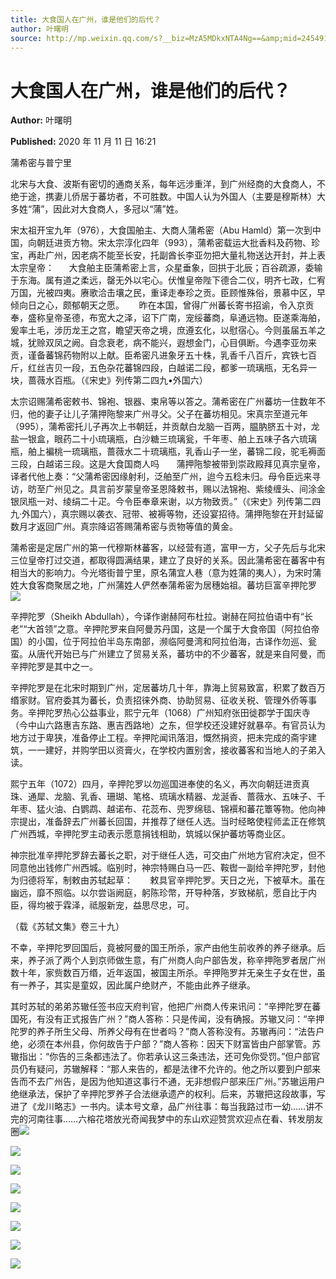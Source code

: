 ```yaml
---
title: 大食国人在广州，谁是他们的后代？
author: 叶曙明
source: http://mp.weixin.qq.com/s?__biz=MzA5MDkxNTA4Ng==&amp;mid=2454910272&amp;idx=1&amp;sn=2d8c29442c2e607f82be420cd8bf84a1&amp;chksm=87a23d21b0d5b437d4dcb2026268262cfebb1411f00de51189506f9c8b40bf84c4be5ce96157#rd
---
```


# 大食国人在广州，谁是他们的后代？

**Author:** 叶曙明

**Published:** 2020 年 11 月 11 日 16:21

蒲希密与普宁里

北宋与大食、波斯有密切的通商关系，每年远涉重洋，到广州经商的大食商人，不绝于途，携妻儿侨居于蕃坊者，不可胜数。中国人认为外国人（主要是穆斯林）大多姓“蒲”，因此对大食商人，多冠以“蒲”姓。

宋太祖开宝九年（976），大食国舶主、大商人蒲希密（Abu Hamld）第一次到中国，向朝廷进贡方物。宋太宗淳化四年（993），蒲希密载运大批香料及药物、珍宝，再赴广州，因老病不能至长安，托副酋长李亚勿把大量礼物送达开封，并上表太宗皇帝：      大食舶主臣蒲希密上言，众星垂象，回拱于北辰；百谷疏源，委输于东海。属有道之柔远，罄无外以宅心。伏惟皇帝陛下德合二仪，明齐七政，仁宥万国，光被四夷。赓歌洽击壤之民，重译走奉珍之贡。臣顾惟殊俗，景慕中区，早倾向日之心，颇郁朝天之愿。      昨在本国，曾得广州蕃长寄书招谕，令入京贡奉，盛称皇帝圣德，布宽大之泽，诏下广南，宠绥蕃商，阜通远物。臣遂乘海舶，爰率土毛，涉历龙王之宫，瞻望天帝之境，庶遵玄化，以慰宿心。今则虽届五羊之城，犹赊双凤之阙。自念衰老，病不能兴，遐想金门，心目俱断。今遇李亚勿来贡，谨备蕃锦药物附以上献。臣希密凡进象牙五十株，乳香千八百斤，宾铁七百斤，红丝吉贝一段，五色杂花蕃锦四段，白越诺二段，都爹一琉璃瓶，无名异一块，蔷薇水百瓶。（《宋史》列传第二四九•外国六）

太宗诏赐蒲希密敕书、锦袍、银器、束帛等以答之。蒲希密在广州蕃坊一住数年不归，他的妻子让儿子蒲押陁黎来广州寻父。父子在蕃坊相见。宋真宗至道元年（995），蒲希密托儿子再次上书朝廷，并贡献白龙脑一百两，腽肭脐五十对，龙盐一银盒，眼药二十小琉璃瓶，白沙糖三琉璃瓮，千年枣、舶上五味子各六琉璃瓶，舶上褊桃一琉璃瓶，蔷薇水二十琉璃瓶，乳香山子一坐，蕃锦二段，驼毛褥面三段，白越诺三段。这是大食国商人吗       蒲押陁黎被带到崇政殿拜见真宗皇帝，译者代他上奏：“父蒲希密因缘射利，泛舶至广州，迨今五稔未归。母令臣远来寻访，昉至广州见之。具言前岁蒙皇帝圣恩降敕书，赐以法锦袍、紫绫缠头、间涂金银凤瓶一对、绫绢二十疋。今令臣奉章来谢，以方物致贡。”（《宋史》列传第二四九·外国六），真宗赐以袭衣、冠带、被褥等物，还设宴招待。蒲押陁黎在开封延留数月才返回广州。真宗降诏答赐蒲希密与贡物等值的黄金。

蒲希密是定居广州的第一代穆斯林蕃客，以经营有道，富甲一方，父子先后与北宋三位皇帝打过交道，都取得圆满结果，建立了良好的关系。因此蒲希密在蕃客中有相当大的影响力。今光塔街普宁里，原名蒲宜人巷（意为姓蒲的夷人），为宋时蒲姓大食客商聚居之地，广州蒲姓人俨然奉蒲希密为居穗始祖。蕃坊巨富辛押陀罗![](https://mmbiz.qpic.cn/mmbiz_gif/Ljib4So7yuWgKBbLFaTckiajmjtjy2vXTia1OVajp02G9QHQpdVsDpvjYVOib1bCbjQp6RZOqibMpywwT1P47UxEribg/640?wx_fmt=gif)

辛押陀罗（Sheikh Abdullah），今译作谢赫阿布杜拉。谢赫在阿拉伯语中有“长老”“大首领”之意。辛押陀罗来自阿曼苏丹国，这是一个属于大食帝国（阿拉伯帝国）的小国，位于阿拉伯半岛东南部，濒临阿曼湾和阿拉伯海，古译作勿巡、瓮蛮。从唐代开始已与广州建立了贸易关系，蕃坊中的不少蕃客，就是来自阿曼，而辛押陀罗是其中之一。

辛押陀罗是在北宋时期到广州，定居蕃坊几十年，靠海上贸易致富，积累了数百万缗家财。官府委其为蕃长，负责招徕外商、协助贸易、征收关税、管理外侨等事务。辛押陀罗热心公益事业，熙宁元年（1068）广州知府张田徙郡学于国庆寺（今中山六路惠吉东路、惠吉西路地）之东，但学校还没建好就暴卒。有官员认为地方过于卑狭，准备停止工程。辛押陀闻讯落泪，慨然捐资，把未完成的斋宇建筑，一一建好，并购学田以资膏火，在学校内置别舍，接收蕃客和当地人的子弟入读。

熙宁五年（1072）四月，辛押陀罗以勿巡国进奉使的名义，再次向朝廷进贡真珠、通犀、龙脑、乳香、珊瑚、笔格、琉璃水精器、龙涎香、蔷薇水、五味子、千年枣、猛火油、白鹦鹉、越诺布、花蕊布、兜罗绵毯、锦襈和蕃花簟等物。他向神宗提出，准备辞去广州蕃长回国，并推荐了继任人选。当时经略使程师孟正在修筑广州西城，辛押陀罗主动表示愿意捐钱相助，筑城以保护蕃坊等商业区。

神宗批准辛押陀罗辞去蕃长之职，对于继任人选，可交由广州地方官府决定，但不同意他出钱修广州西城。临别时，神宗特赐白马一匹、鞍辔一副给辛押陀罗，封他为归德将军，制敕由苏轼起草：       敕具官辛押陀罗。天日之光，下被草木。虽在幽远，靡不照临。以尔尝诣阙庭，躬陈珍幣，开导种落，岁致梯航，愿自比于内臣，得均被于霖泽，祗服新宠，益思尽忠，可。

（载《苏轼文集》卷三十九）

不幸，辛押陀罗回国后，竟被阿曼的国王所杀，家产由他生前收养的养子继承。后来，养子派了两个人到京师做生意，有广州商人向户部告发，称辛押陁罗者居广州数十年，家赀数百万缗，近年返国，被国主所杀。辛押陁罗并无亲生子女在世，虽有一养子，其实是童奴，因此属户绝财产，不能由此养子继承。

其时苏轼的弟弟苏辙任签书应天府判官，他把广州商人传来讯问：“辛押陀罗在蕃国死，有没有正式报告广州？”商人答称：只是传闻，没有确报。苏辙又问：“辛押陀罗的养子所生父母、所养父母有在世者吗？”商人答称没有。苏辙再问：“法告户绝，必须在本州县，你何故告于户部？”商人答称：因天下财富皆由户部掌管。苏辙指出：“你告的三条都违法了。你若承认这三条违法，还可免你受罚。”但户部官员仍有疑问，苏辙解释：“那人来告的，都是法律不允许的。他之所以要到户部来告而不去广州告，是因为他知道这事行不通，无非想假户部来压广州。”苏辙运用户绝继承法，保护了辛押陀罗养子合法继承遗产的权利。后来，苏辙把这段故事，写进了《龙川略志》一书内。读本号文章，品广州往事：每当我路过市一幼……讲不完的河南往事……六榕花塔放光奇闻我梦中的东山欢迎赞赏欢迎点在看、转发朋友圈![](https://mmbiz.qpic.cn/mmbiz_png/Ljib4So7yuWjvdu96sRKTMicBzS3b7x95r5cG4iaJK9sMFjI6J9fEEZm7HJkl8Wu1icibB8f9icwcDwmTdprHaHj9KbA/640?wx_fmt=png)

![](https://mmbiz.qpic.cn/mmbiz_jpg/PJWG74pLsMaIuxAITvAHlLpmkhJZ0FsEkIFialFxBhMuicGHymY0KGILbK5y0ibdaQxjQzq6v1sGicMlnRGAGBqtQg/640)

![](https://mmbiz.qpic.cn/mmbiz_jpg/PJWG74pLsMaIuxAITvAHlLpmkhJZ0FsEU3PQptE63XTvqbMm43OgTVHXUQFOudaVQNnlxjiaPgf3DH9uVfXFItg/640)

![](https://mmbiz.qpic.cn/mmbiz_gif/Ljib4So7yuWgKBbLFaTckiajmjtjy2vXTia1OVajp02G9QHQpdVsDpvjYVOib1bCbjQp6RZOqibMpywwT1P47UxEribg/640?wx_fmt=gif)

![](https://mmbiz.qpic.cn/mmbiz_jpg/PJWG74pLsMaIuxAITvAHlLpmkhJZ0FsEH0PsFszTIEibGA0VxTg1dXSr4Nus51BhWFEZiawdWrgB8cxwpiaicDicjzQ/640)

![](https://mmbiz.qpic.cn/mmbiz_png/Ljib4So7yuWjvdu96sRKTMicBzS3b7x95r5cG4iaJK9sMFjI6J9fEEZm7HJkl8Wu1icibB8f9icwcDwmTdprHaHj9KbA/640?wx_fmt=png)

![](https://mmbiz.qpic.cn/mmbiz_jpg/PJWG74pLsMaIuxAITvAHlLpmkhJZ0FsELPO9iaDqVG3T0SIOTuGJhxshs7uvP9IIKYhaweKybYdN5h5Vs6hpEzQ/640)

![](https://mmbiz.qpic.cn/mmbiz_gif/PJWG74pLsMaIuxAITvAHlLpmkhJZ0FsEx1nVYPEXZNdA0b0Zrkxic07dg2oc0nHVMACcPNklcf5h0ibVXAWiazohQ/640)
